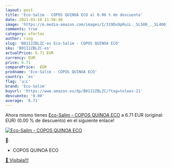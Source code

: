 ```yaml
---
layout: post
title: 'Eco-Salim - COPOS QUINOA ECO al 0.00 % de descuento'
date: 2021-03-10 11:56:46
image: 'https://m.media-amazon.com/images/I/319Du9pRuiL._SL500_._SL400_.jpg'
comments: true
category: ofertas
author: ring
slug: 'B01I2ZBLZC-es Eco-Salim - COPOS QUINOA ECO'
sku: 'B01I2ZBLZC-es'
actualPrice: 6.71 EUR
currency: EUR
price: 6.71
comparePrice:  EUR
prodname: 'Eco-Salim - COPOS QUINOA ECO'
country: 'es'
flag: '🇪🇸'
brand: 'Eco-Salim'
buyurl: 'https://www.amazon.es/dp/B01I2ZBLZC/?tag=tolees-21'
descuento: '0.00'
average: '6.71'
---
```


Ahora mismo tienes [Eco-Salim - COPOS QUINOA ECO](https://www.amazon.es/dp/B01I2ZBLZC/?tag=tolees-21) a 6.71 EUR (original:  EUR) (0.00 %  de descuento) en el siguiente enlace!

[![Eco-Salim - COPOS QUINOA ECO](https://m.media-amazon.com/images/I/319Du9pRuiL._SL500_._SL400_.jpg)](https://www.amazon.es/dp/B01I2ZBLZC/?tag=tolees-21)

🔎:

- COPOS QUINOA ECO

[🛒 Visítala!!!](https://www.amazon.es/dp/B01I2ZBLZC/?tag=tolees-21)
